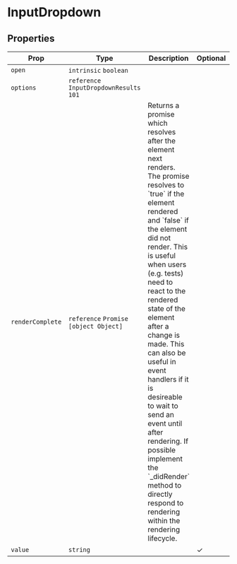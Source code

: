 # InputDropdown


## Properties

| Prop | Type | Description | Optional | Default |
|---|---|---|---|---|
| `open` |  `intrinsic`  `boolean`  |  |  |  |
| `options` |  `reference`  `InputDropdownResults`  `101`  |  |  |  |
| `renderComplete` |  `reference`  `Promise`  `[object Object]`  | Returns a promise which resolves after the element next renders. The promise resolves to &#x60;true&#x60; if the element rendered and &#x60;false&#x60; if the element did not render. This is useful when users (e.g. tests) need to react to the rendered state of the element after a change is made. This can also be useful in event handlers if it is desireable to wait to send an event until after rendering. If possible implement the &#x60;_didRender&#x60; method to directly respond to rendering within the rendering lifecycle. |  |  |
| `value` |  `string`  |  | ✓ |  |

